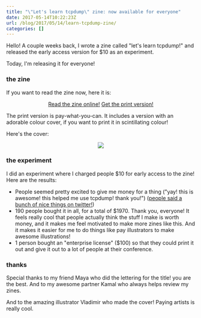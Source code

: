 ```yaml
---
title: "\"Let's learn tcpdump\" zine: now available for everyone"
date: 2017-05-14T10:22:23Z
url: /blog/2017/05/14/learn-tcpdump-zine/
categories: []
---
```


<script src="https://gumroad.com/js/gumroad.js"></script>
<link href="https://jvns.ca/stylesheets/buttons.css" media="screen, projection" rel="stylesheet" type="text/css">

Hello! A couple weeks back, I wrote a zine called "let's learn tcpdump!"
and released the early access version for $10 as an experiment.

Today, I'm releasing it for everyone!

### the zine

If you want to read the zine now, here it is:
<div align="center">
<a class="button" href="https://jvns.ca/tcpdump-zine.pdf">Read the zine online!</a>
<a class="button" href="https://gum.co/LcKLx?wanted=true"
target="_blank" data-gumroad-single-product="true">Get the print version!</a>   

</div>

The print version is pay-what-you-can. It includes a version with an adorable
colour cover, if you want to print it in scintillating colour!

Here's the cover:

<div align="center">                                                                                                                       
 <img src="https://jvns.ca/images/tcpdump-cover.jpg">
</div>

### the experiment

I did an experiment where I charged people $10 for early access to the zine!
Here are the results:

* People seemed pretty excited to give me money for a thing ("yay! this is
awesome! this helped me use tcpdump! thank you!") 
([people said a bunch of nice things on twitter!](https://twitter.com/b0rk/status/858077003244855298))
* 190 people bought it in all, for a total of $1970. Thank you, everyone! It
feels really cool that people actually think the stuff I make is worth money,
and it makes me feel motivated to make more zines like this. And it makes it
easier for me to do things like pay illustrators to make awesome illustrations!
* 1 person bought an "enterprise license" ($100) so that they could print it out and
give it out to a lot of people at their conference.

### thanks

Special thanks to my friend Maya who did the lettering for the title! you are
the best. And to my awesome partner Kamal who always helps review my zines.

And to the amazing illustrator Vladimir who made the cover! Paying artists is
really cool.
